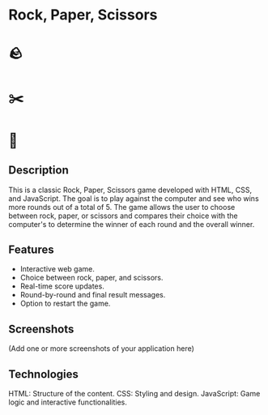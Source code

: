 
# Rock, Paper, Scissors 
# :rock:
# :scissors:
# :page_with_curl:


## Description
This is a classic Rock, Paper, Scissors game developed with HTML, CSS, and JavaScript. The goal is to play against the computer and see who wins more rounds out of a total of 5. The game allows the user to choose between rock, paper, or scissors and compares their choice with the computer's to determine the winner of each round and the overall winner.

## Features
- Interactive web game.
- Choice between rock, paper, and scissors.
- Real-time score updates.
- Round-by-round and final result messages.
- Option to restart the game.

## Screenshots
(Add one or more screenshots of your application here)

## Technologies
HTML: Structure of the content.
CSS: Styling and design.
JavaScript: Game logic and interactive functionalities.

